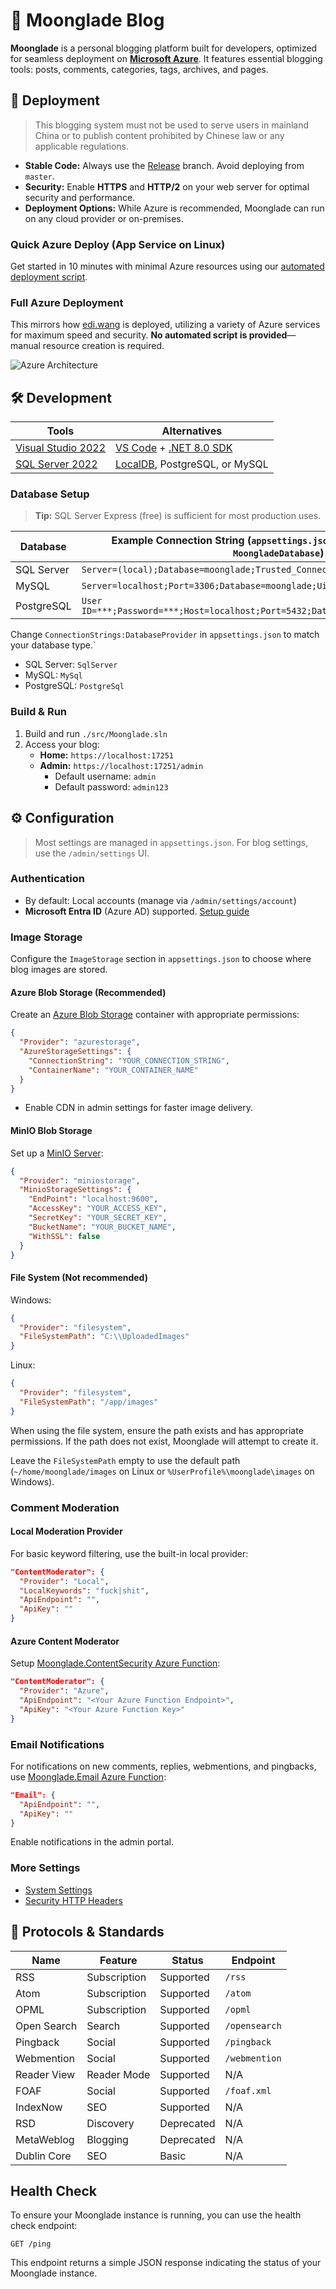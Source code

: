 # 🌙 Moonglade Blog

**Moonglade** is a personal blogging platform built for developers, optimized for seamless deployment on [**Microsoft Azure**](https://azure.microsoft.com/en-us/). It features essential blogging tools: posts, comments, categories, tags, archives, and pages.

## 🚀 Deployment

> This blogging system must not be used to serve users in mainland China or to publish content prohibited by Chinese law or any applicable regulations.

- **Stable Code:** Always use the [Release](https://github.com/EdiWang/Moonglade/releases) branch. Avoid deploying from `master`.
- **Security:** Enable **HTTPS** and **HTTP/2** on your web server for optimal security and performance.
- **Deployment Options:** While Azure is recommended, Moonglade can run on any cloud provider or on-premises.

### Quick Azure Deploy (App Service on Linux)

Get started in 10 minutes with minimal Azure resources using our [automated deployment script](https://github.com/EdiWang/Moonglade/wiki/Quick-Deploy-on-Azure).

### Full Azure Deployment

This mirrors how [edi.wang](https://edi.wang) is deployed, utilizing a variety of Azure services for maximum speed and security. **No automated script is provided**—manual resource creation is required.

![Azure Architecture](https://cdn.edi.wang/web-assets/ediwang-azure-arch-visio-oct2024.svg)

## 🛠️ Development

| Tools                      | Alternatives                                                                                       |
|----------------------------|----------------------------------------------------------------------------------------------------|
| [Visual Studio 2022](https://visualstudio.microsoft.com/) | [VS Code](https://code.visualstudio.com/) + [.NET 8.0 SDK](http://dot.net)           |
| [SQL Server 2022](https://www.microsoft.com/en-us/sql-server/sql-server-2022) | [LocalDB](https://learn.microsoft.com/en-us/sql/database-engine/configure-windows/sql-server-express-localdb?view=sql-server-ver16&WT.mc_id=AZ-MVP-5002809), PostgreSQL, or MySQL |

### Database Setup

> **Tip:** SQL Server Express (free) is sufficient for most production uses.

| Database         | Example Connection String (`appsettings.json > ConnectionStrings > MoongladeDatabase`)         |
|------------------|----------------------------------------------------------------------------------------------|
| SQL Server       | `Server=(local);Database=moonglade;Trusted_Connection=True;`                                  |
| MySQL            | `Server=localhost;Port=3306;Database=moonglade;Uid=root;Pwd=***;`                             |
| PostgreSQL       | `User ID=***;Password=***;Host=localhost;Port=5432;Database=moonglade;Pooling=true;`          |

Change `ConnectionStrings:DatabaseProvider` in `appsettings.json` to match your database type.` 

- SQL Server: `SqlServer`
- MySQL: `MySql`
- PostgreSQL: `PostgreSql`

### Build & Run

1. Build and run `./src/Moonglade.sln`
2. Access your blog:
    - **Home:** `https://localhost:17251`
    - **Admin:** `https://localhost:17251/admin`
      - Default username: `admin`
      - Default password: `admin123`

## ⚙️ Configuration

> Most settings are managed in `appsettings.json`. For blog settings, use the `/admin/settings` UI.

### Authentication

- By default: Local accounts (manage via `/admin/settings/account`)
- **Microsoft Entra ID** (Azure AD) supported. [Setup guide](https://github.com/EdiWang/Moonglade/wiki/Use-Microsoft-Entra-ID-Authentication)

### Image Storage

Configure the `ImageStorage` section in `appsettings.json` to choose where blog images are stored.

#### **Azure Blob Storage** (Recommended)

Create an [Azure Blob Storage](https://azure.microsoft.com/en-us/services/storage/blobs/) container with appropriate permissions:

```json
{
  "Provider": "azurestorage",
  "AzureStorageSettings": {
    "ConnectionString": "YOUR_CONNECTION_STRING",
    "ContainerName": "YOUR_CONTAINER_NAME"
  }
}
```
- Enable CDN in admin settings for faster image delivery.

#### **MinIO Blob Storage**

Set up a [MinIO Server](https://docs.min.io/):

```json
{
  "Provider": "miniostorage",
  "MinioStorageSettings": {
    "EndPoint": "localhost:9600",
    "AccessKey": "YOUR_ACCESS_KEY",
    "SecretKey": "YOUR_SECRET_KEY",
    "BucketName": "YOUR_BUCKET_NAME",
    "WithSSL": false
  }
}
```

#### **File System** (Not recommended)

Windows:
```json
{
  "Provider": "filesystem",
  "FileSystemPath": "C:\\UploadedImages"
}
```
Linux:
```json
{
  "Provider": "filesystem",
  "FileSystemPath": "/app/images"
}
```

When using the file system, ensure the path exists and has appropriate permissions. If the path does not exist, Moonglade will attempt to create it. 

Leave the `FileSystemPath` empty to use the default path (`~/home/moonglade/images` on Linux or `%UserProfile%\moonglade\images` on Windows).

### Comment Moderation

#### Local Moderation Provider

For basic keyword filtering, use the built-in local provider:

```json
"ContentModerator": {
  "Provider": "Local",
  "LocalKeywords": "fuck|shit",
  "ApiEndpoint": "",
  "ApiKey": ""
}
```

#### Azure Content Moderator

Setup [Moonglade.ContentSecurity Azure Function](https://github.com/EdiWang/Moonglade.ContentSecurity):

```json
"ContentModerator": {
  "Provider": "Azure",
  "ApiEndpoint": "<Your Azure Function Endpoint>",
  "ApiKey": "<Your Azure Function Key>"
}
```

### Email Notifications

For notifications on new comments, replies, webmentions, and pingbacks, use [Moonglade.Email Azure Function](https://github.com/EdiWang/Moonglade.Email):

```json
"Email": {
  "ApiEndpoint": "",
  "ApiKey": ""
}
```
Enable notifications in the admin portal.

### More Settings

- [System Settings](https://github.com/EdiWang/Moonglade/wiki/System-Settings)
- [Security HTTP Headers](https://github.com/EdiWang/Moonglade/wiki/Security-Headers)

## 📡 Protocols & Standards

| Name         | Feature       | Status      | Endpoint        |
|--------------|---------------|-------------|-----------------|
| RSS          | Subscription  | Supported   | `/rss`          |
| Atom         | Subscription  | Supported   | `/atom`         |
| OPML         | Subscription  | Supported   | `/opml`         |
| Open Search  | Search        | Supported   | `/opensearch`   |
| Pingback     | Social        | Supported   | `/pingback`     |
| Webmention   | Social        | Supported   | `/webmention`   |
| Reader View  | Reader Mode   | Supported   | N/A             |
| FOAF         | Social        | Supported   | `/foaf.xml`     |
| IndexNow     | SEO           | Supported   | N/A             |
| RSD          | Discovery     | Deprecated  | N/A             |
| MetaWeblog   | Blogging      | Deprecated  | N/A             |
| Dublin Core  | SEO           | Basic       | N/A             |

## Health Check

To ensure your Moonglade instance is running, you can use the health check endpoint:

```
GET /ping
```

This endpoint returns a simple JSON response indicating the status of your Moonglade instance.